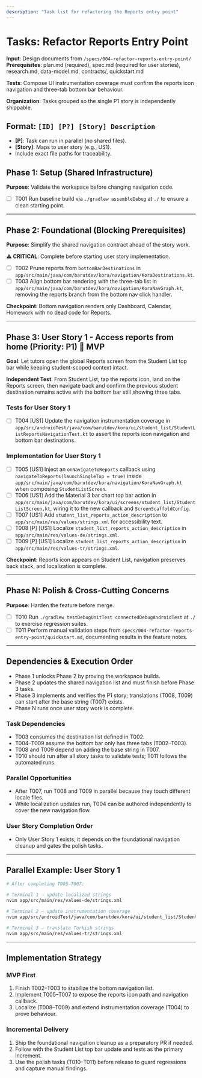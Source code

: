 ```yaml
---
description: "Task list for refactoring the Reports entry point"
---
```


# Tasks: Refactor Reports Entry Point

**Input**: Design documents from `/specs/004-refactor-reports-entry-point/`  
**Prerequisites**: plan.md (required), spec.md (required for user stories), research.md, data-model.md, contracts/, quickstart.md

**Tests**: Compose UI instrumentation coverage must confirm the reports icon navigation and three-tab bottom bar behaviour.

**Organization**: Tasks grouped so the single P1 story is independently shippable.

## Format: `[ID] [P?] [Story] Description`

- **[P]**: Task can run in parallel (no shared files).
- **[Story]**: Maps to user story (e.g., US1).
- Include exact file paths for traceability.

## Phase 1: Setup (Shared Infrastructure)

**Purpose**: Validate the workspace before changing navigation code.

- [ ] T001 Run baseline build via `./gradlew assembleDebug` at `./` to ensure a clean starting point.

---

## Phase 2: Foundational (Blocking Prerequisites)

**Purpose**: Simplify the shared navigation contract ahead of the story work.

**⚠️ CRITICAL**: Complete before starting user story implementation.

- [ ] T002 Prune reports from `bottomBarDestinations` in `app/src/main/java/com/barutdev/kora/navigation/KoraDestinations.kt`.
- [ ] T003 Align bottom bar rendering with the three-tab list in `app/src/main/java/com/barutdev/kora/navigation/KoraNavGraph.kt`, removing the reports branch from the bottom nav click handler.

**Checkpoint**: Bottom navigation renders only Dashboard, Calendar, Homework with no dead code for Reports.

---

## Phase 3: User Story 1 - Access reports from home (Priority: P1) 🎯 MVP

**Goal**: Let tutors open the global Reports screen from the Student List top bar while keeping student-scoped context intact.

**Independent Test**: From Student List, tap the reports icon, land on the Reports screen, then navigate back and confirm the previous student destination remains active with the bottom bar still showing three tabs.

### Tests for User Story 1

- [ ] T004 [US1] Update the navigation instrumentation coverage in `app/src/androidTest/java/com/barutdev/kora/ui/student_list/StudentListReportsNavigationTest.kt` to assert the reports icon navigation and bottom bar destinations.

### Implementation for User Story 1

- [ ] T005 [US1] Inject an `onNavigateToReports` callback using `navigateToReports(launchSingleTop = true)` inside `app/src/main/java/com/barutdev/kora/navigation/KoraNavGraph.kt` when composing `StudentListScreen`.
- [ ] T006 [US1] Add the Material 3 bar chart top bar action in `app/src/main/java/com/barutdev/kora/ui/screens/student_list/StudentListScreen.kt`, wiring it to the new callback and `ScreenScaffoldConfig`.
- [ ] T007 [US1] Add `student_list_reports_action_description` to `app/src/main/res/values/strings.xml` for accessibility text.
- [ ] T008 [P] [US1] Localize `student_list_reports_action_description` in `app/src/main/res/values-de/strings.xml`.
- [ ] T009 [P] [US1] Localize `student_list_reports_action_description` in `app/src/main/res/values-tr/strings.xml`.

**Checkpoint**: Reports icon appears on Student List, navigation preserves back stack, and localization is complete.

---

## Phase N: Polish & Cross-Cutting Concerns

**Purpose**: Harden the feature before merge.

- [ ] T010 Run `./gradlew testDebugUnitTest connectedDebugAndroidTest` at `./` to exercise regression suites.
- [ ] T011 Perform manual validation steps from `specs/004-refactor-reports-entry-point/quickstart.md`, documenting results in the feature notes.

---

## Dependencies & Execution Order

- Phase 1 unlocks Phase 2 by proving the workspace builds.
- Phase 2 updates the shared navigation list and must finish before Phase 3 tasks.
- Phase 3 implements and verifies the P1 story; translations (T008, T009) can start after the base string (T007) exists.
- Phase N runs once user story work is complete.

### Task Dependencies

- T003 consumes the destination list defined in T002.
- T004–T009 assume the bottom bar only has three tabs (T002–T003).
- T008 and T009 depend on adding the base string in T007.
- T010 should run after all story tasks to validate tests; T011 follows the automated runs.

### Parallel Opportunities

- After T007, run T008 and T009 in parallel because they touch different locale files.
- While localization updates run, T004 can be authored independently to cover the new navigation flow.

### User Story Completion Order

- Only User Story 1 exists; it depends on the foundational navigation cleanup and gates the polish tasks.

---

## Parallel Example: User Story 1

```bash
# After completing T005–T007:

# Terminal 1 – update localized strings
nvim app/src/main/res/values-de/strings.xml

# Terminal 2 – update instrumentation coverage
nvim app/src/androidTest/java/com/barutdev/kora/ui/student_list/StudentListReportsNavigationTest.kt

# Terminal 3 – translate Turkish strings
nvim app/src/main/res/values-tr/strings.xml
```

---

## Implementation Strategy

### MVP First

1. Finish T002–T003 to stabilize the bottom navigation list.
2. Implement T005–T007 to expose the reports icon path and navigation callback.
3. Localize (T008–T009) and extend instrumentation coverage (T004) to prove behaviour.

### Incremental Delivery

1. Ship the foundational navigation cleanup as a preparatory PR if needed.
2. Follow with the Student List top bar update and tests as the primary increment.
3. Use the polish tasks (T010–T011) before release to guard regressions and capture manual findings.
